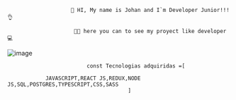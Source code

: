                         🤟 HI, My name is Johan and I`m Developer Junior!!!👌
                            
                         👨‍💻 here you can to see my proyect like developer💻
        

                              
                              
  ![image](https://user-images.githubusercontent.com/94276353/198192024-b6f80c6f-7c99-4da2-bb20-9f9170c543d3.png)


                             const Tecnologias adquiridas =[
                   
                JAVASCRIPT,REACT JS,REDUX,NODE JS,SQL,POSTGRES,TYPESCRIPT,CSS,SASS
                                          ]

